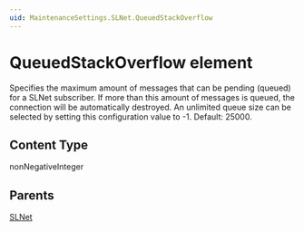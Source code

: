```yaml
---
uid: MaintenanceSettings.SLNet.QueuedStackOverflow
---
```


# QueuedStackOverflow element

Specifies the maximum amount of messages that can be pending (queued) for a SLNet subscriber. If more than this amount of messages is queued, the connection will be automatically destroyed. An unlimited queue size can be selected by setting this configuration value to -1. Default: 25000.

## Content Type

nonNegativeInteger

## Parents

[SLNet](xref:MaintenanceSettings.SLNet)
